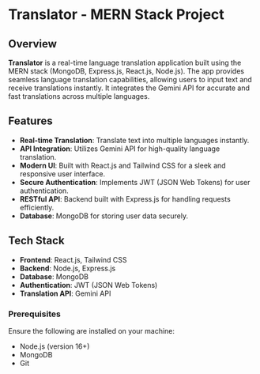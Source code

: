 # Translator - MERN Stack Project

## Overview

**Translator** is a real-time language translation application built using the MERN stack (MongoDB, Express.js, React.js, Node.js). The app provides seamless language translation capabilities, allowing users to input text and receive translations instantly. It integrates the Gemini API for accurate and fast translations across multiple languages.

## Features

- **Real-time Translation**: Translate text into multiple languages instantly.
- **API Integration**: Utilizes Gemini API for high-quality language translation.
- **Modern UI**: Built with React.js and Tailwind CSS for a sleek and responsive user interface.
- **Secure Authentication**: Implements JWT (JSON Web Tokens) for user authentication.
- **RESTful API**: Backend built with Express.js for handling requests efficiently.
- **Database**: MongoDB for storing user data securely.

## Tech Stack

- **Frontend**: React.js, Tailwind CSS
- **Backend**: Node.js, Express.js
- **Database**: MongoDB
- **Authentication**: JWT (JSON Web Tokens)
- **Translation API**: Gemini API

### Prerequisites

Ensure the following are installed on your machine:

- Node.js (version 16+)
- MongoDB
- Git

